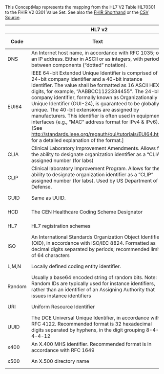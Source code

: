 
This ConceptMap represents the mapping from the HL7 V2 Table HL70301 to the FHIR V2 0301 Value Set. See also the <a href='https://github.com/HL7/v2-to-fhir/blob/master/input/fsh/Table HL70301 to V2 0301.fsh'>FHIR Shorthand</a> or the <a href='https://github.com/HL7/v2-to-fhir/blob/master/mappings/codesystems/HL7 Concept Map_ UniversalIDType - Sheet1.csv'>CSV Source</a>.
<table class='grid'><thead>
<tr><th colspan='3' style='border-right: 2px solid black;'>HL7 v2</th><th colspan='3' style='border-right: 2px solid black;'>Condition (IF True, args)</th><th colspan='4'>HL7 FHIR</th><th rowspan='2'>Comments</th></tr>
<tr><th>Code</th><th>Text</th><th>Code System</th><th>Computable ANTLR</th><th>Computable FHIRPath</th><th>Narrative</th><th>Code</th><th>Proposed Extension</th><th>Display</th><th>Code System</th></tr></thead>
<tbody>
<tr><td>DNS</td><td>An Internet host name, in accordance with RFC 1035; or an IP address. Either in ASCII or as integers, with periods between components (“dotted” notation).</td><td style='border-right: 2px'>HL70301</td><td style='border-right: 2px'></td><td style='border-right: 2px'></td><td style='border-right: 2px'></td><td>DNS</td><td style='border-right: 2px'></td><td>An Internet host name, in accordance with RFC 1035; or an IP address. Either in ASCII or as integers, with periods between components (“dotted” notation).</td><td><a href='https://hl7.org/fhir/R4/v2/0301/index.html'>http://terminology.hl7.org/CodeSystem/v2-0301</a></td><td style='border-right: 2px'></td></tr>
<tr><td>EUI64</td><td>IEEE 64-bit Extended Unique Identifier is comprised of a 24-bit company identifier and a 40-bit instance identifier. The value shall be formatted as 16 ASCII HEX digits, for example, “AABBCC1122334455”. The 24-bit company identifier, formally known as Organizationally Unique Identifier (OUI-24), is guaranteed to be globally unique. The 40-bit extensions are assigned by manufacturers. This identifier is often used in equipment interfaces (e.g., “MAC” address format for IPv4 &amp; IPv6). [See <a href='http://standards.ieee.org/regauth/oui/tutorials/EUI64.html'>http://standards.ieee.org/regauth/oui/tutorials/EUI64.html</a> for a detailed explanation of the format.]</td><td style='border-right: 2px'>HL70301</td><td style='border-right: 2px'></td><td style='border-right: 2px'></td><td style='border-right: 2px'></td><td>EUI64</td><td style='border-right: 2px'></td><td>IEEE 64-bit Extended Unique Identifier is comprised of a 24-bit company identifier and a 40-bit instance identifier. The value shall be formatted as 16 ASCII HEX digits, for example, “AABBCC1122334455”. The 24-bit company identifier, formally known as Organizationally Unique Identifier (OUI-24), is guaranteed to be globally unique. The 40-bit extensions are assigned by manufacturers. This identifier is often used in equipment interfaces (e.g., “MAC” address format for IPv4 &amp; IPv6). [See <a href='http://standards.ieee.org/regauth/oui/tutorials/EUI64.html'>http://standards.ieee.org/regauth/oui/tutorials/EUI64.html</a> for a detailed explanation of the format.]</td><td><a href='https://hl7.org/fhir/R4/v2/0301/index.html'>http://terminology.hl7.org/CodeSystem/v2-0301</a></td><td style='border-right: 2px'></td></tr>
<tr><td>CLIA</td><td>Clinical Laboratory Improvement Amendments. Allows for the ability to designate organization identifier as a “CLIA” assigned number (for labs)</td><td style='border-right: 2px'>HL70301</td><td style='border-right: 2px'></td><td style='border-right: 2px'></td><td style='border-right: 2px'></td><td>CLIA</td><td style='border-right: 2px'></td><td>Clinical Laboratory Improvement Amendments. Allows for the ability to designate organization identifier as a “CLIA” assigned number (for labs)</td><td><a href='https://hl7.org/fhir/R4/v2/0301/index.html'>http://terminology.hl7.org/CodeSystem/v2-0301</a></td><td style='border-right: 2px'></td></tr>
<tr><td>CLIP</td><td>Clinical laboratory Improvement Program. Allows for the ability to designate organization identifier as a “CLIP” assigned number (for labs). Used by US Department of Defense.</td><td style='border-right: 2px'>HL70301</td><td style='border-right: 2px'></td><td style='border-right: 2px'></td><td style='border-right: 2px'></td><td>CLIP</td><td style='border-right: 2px'></td><td>Clinical laboratory Improvement Program. Allows for the ability to designate organization identifier as a “CLIP” assigned number (for labs). Used by US Department of Defense.</td><td><a href='https://hl7.org/fhir/R4/v2/0301/index.html'>http://terminology.hl7.org/CodeSystem/v2-0301</a></td><td style='border-right: 2px'></td></tr>
<tr><td>GUID</td><td>Same as UUID.</td><td style='border-right: 2px'>HL70301</td><td style='border-right: 2px'></td><td style='border-right: 2px'></td><td style='border-right: 2px'></td><td>GUID</td><td style='border-right: 2px'></td><td>Same as UUID.</td><td><a href='https://hl7.org/fhir/R4/v2/0301/index.html'>http://terminology.hl7.org/CodeSystem/v2-0301</a></td><td style='border-right: 2px'></td></tr>
<tr><td>HCD</td><td>The CEN Healthcare Coding Scheme Designator</td><td style='border-right: 2px'>HL70301</td><td style='border-right: 2px'></td><td style='border-right: 2px'></td><td style='border-right: 2px'></td><td>HCD</td><td style='border-right: 2px'></td><td>The CEN Healthcare Coding Scheme Designator</td><td><a href='https://hl7.org/fhir/R4/v2/0301/index.html'>http://terminology.hl7.org/CodeSystem/v2-0301</a></td><td style='border-right: 2px'></td></tr>
<tr><td>HL7</td><td>HL7 registration schemes</td><td style='border-right: 2px'>HL70301</td><td style='border-right: 2px'></td><td style='border-right: 2px'></td><td style='border-right: 2px'></td><td>HL7</td><td style='border-right: 2px'></td><td>HL7 registration schemes</td><td><a href='https://hl7.org/fhir/R4/v2/0301/index.html'>http://terminology.hl7.org/CodeSystem/v2-0301</a></td><td style='border-right: 2px'></td></tr>
<tr><td>ISO</td><td>An International Standards Organization Object Identifier (OID), in accordance with ISO/IEC 8824. Formatted as decimal digits separated by periods; recommended limit of 64 characters</td><td style='border-right: 2px'>HL70301</td><td style='border-right: 2px'></td><td style='border-right: 2px'></td><td style='border-right: 2px'></td><td>ISO</td><td style='border-right: 2px'></td><td>An International Standards Organization Object Identifier (OID), in accordance with ISO/IEC 8824. Formatted as decimal digits separated by periods; recommended limit of 64 characters</td><td><a href='https://hl7.org/fhir/R4/v2/0301/index.html'>http://terminology.hl7.org/CodeSystem/v2-0301</a></td><td style='border-right: 2px'></td></tr>
<tr><td>L,M,N</td><td>Locally defined coding entity identifier.</td><td style='border-right: 2px'>HL70301</td><td style='border-right: 2px'></td><td style='border-right: 2px'></td><td style='border-right: 2px'></td><td>L,M,N</td><td style='border-right: 2px'></td><td>Locally defined coding entity identifier.</td><td><a href='https://hl7.org/fhir/R4/v2/0301/index.html'>http://terminology.hl7.org/CodeSystem/v2-0301</a></td><td style='border-right: 2px'></td></tr>
<tr><td>Random</td><td>Usually a base64 encoded string of random bits.
 Note: Random IDs are typically used for instance identifiers, rather than an identifier of an Assigning Authority that issues instance identifiers</td><td style='border-right: 2px'>HL70301</td><td style='border-right: 2px'></td><td style='border-right: 2px'></td><td style='border-right: 2px'></td><td>Random</td><td style='border-right: 2px'></td><td>Usually a base64 encoded string of random bits.
 Note: Random IDs are typically used for instance identifiers, rather than an identifier of an Assigning Authority that issues instance identifiers</td><td><a href='https://hl7.org/fhir/R4/v2/0301/index.html'>http://terminology.hl7.org/CodeSystem/v2-0301</a></td><td style='border-right: 2px'></td></tr>
<tr><td>URI</td><td>Uniform Resource Identifier</td><td style='border-right: 2px'>HL70301</td><td style='border-right: 2px'></td><td style='border-right: 2px'></td><td style='border-right: 2px'></td><td>URI</td><td style='border-right: 2px'></td><td>Uniform Resource Identifier</td><td><a href='https://hl7.org/fhir/R4/v2/0301/index.html'>http://terminology.hl7.org/CodeSystem/v2-0301</a></td><td style='border-right: 2px'></td></tr>
<tr><td>UUID</td><td>The DCE Universal Unique Identifier, in accordance with RFC 4122. Recommended format is 32 hexadecimal digits separated by hyphens, in the digit grouping 8-4-4-4-12</td><td style='border-right: 2px'>HL70301</td><td style='border-right: 2px'></td><td style='border-right: 2px'></td><td style='border-right: 2px'></td><td>UUID</td><td style='border-right: 2px'></td><td>The DCE Universal Unique Identifier, in accordance with RFC 4122. Recommended format is 32 hexadecimal digits separated by hyphens, in the digit grouping 8-4-4-4-12</td><td><a href='https://hl7.org/fhir/R4/v2/0301/index.html'>http://terminology.hl7.org/CodeSystem/v2-0301</a></td><td style='border-right: 2px'></td></tr>
<tr><td>x400</td><td>An X.400 MHS identifier. Recommended format is in accordance with RFC 1649</td><td style='border-right: 2px'>HL70301</td><td style='border-right: 2px'></td><td style='border-right: 2px'></td><td style='border-right: 2px'></td><td>x400</td><td style='border-right: 2px'></td><td>An X.400 MHS identifier. Recommended format is in accordance with RFC 1649</td><td><a href='https://hl7.org/fhir/R4/v2/0301/index.html'>http://terminology.hl7.org/CodeSystem/v2-0301</a></td><td style='border-right: 2px'></td></tr>
<tr><td>x500</td><td>An X.500 directory name</td><td style='border-right: 2px'>HL70301</td><td style='border-right: 2px'></td><td style='border-right: 2px'></td><td style='border-right: 2px'></td><td>x500</td><td style='border-right: 2px'></td><td>An X.500 directory name</td><td><a href='https://hl7.org/fhir/R4/v2/0301/index.html'>http://terminology.hl7.org/CodeSystem/v2-0301</a></td><td style='border-right: 2px'></td></tr>
</tbody></table>
